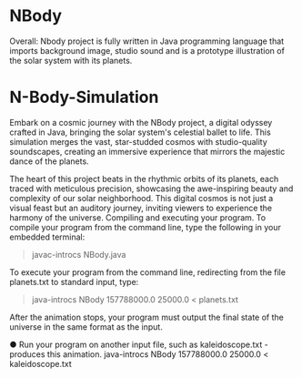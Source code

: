 # NBody
Overall: Nbody project is fully written in Java programming language 
that imports background image, studio sound and is a prototype illustration of the solar system with its planets.
# N-Body-Simulation
Embark on a cosmic journey with the NBody project, a digital odyssey crafted in Java, bringing the solar system's celestial ballet to life. This simulation merges the vast, star-studded cosmos with studio-quality soundscapes, creating an immersive experience that mirrors the majestic dance of the planets.

The heart of this project beats in the rhythmic orbits of its planets, each traced with meticulous precision, showcasing the awe-inspiring beauty and complexity of our solar neighborhood. This digital cosmos is not just a visual feast but an auditory journey, inviting viewers to experience the harmony of the universe.
Compiling and executing your program. 
To compile your program from the command line, type the following in your embedded terminal:

> javac-introcs NBody.java

To execute your program from the command line, redirecting from the file planets.txt to standard input, type:
> java-introcs NBody 157788000.0 25000.0 < planets.txt

After the animation stops, your program must output the final state of the universe in the same format as the input.

●	Run your program on another input file, such as kaleidoscope.txt - produces this animation.
java-introcs NBody 157788000.0 25000.0 < kaleidoscope.txt
